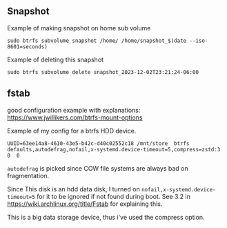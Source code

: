 


## Snapshot 

Example of making snapshot on home sub volume 

```
sudo btrfs subvolume snapshot /home/ /home/snapshot_$(date --iso-8601=seconds)
```

Example of deleting this snapshot 

```
sudo btrfs subvolume delete snapshot_2023-12-02T23:21:24-06:00
```
 

## fstab

good configuration example with explanations: https://www.jwillikers.com/btrfs-mount-options

Example of my config for a btrfs HDD device. 

```
UUID=63ee14a8-4610-43e5-b42c-d40c02552c18 /mnt/store  btrfs    defaults,autodefrag,nofail,x-systemd.device-timeout=5,compress=zstd:3  0  0
```

`autodefrag` is picked since COW file systems are always bad on fragmentation.

Since This disk is an hdd data disk, I turned on `nofail,x-systemd.device-timeout=5` for it to be ignored if not found during boot. See 3.2 in https://wiki.archlinux.org/title/Fstab for explaining this.

This is a big data storage device, thus i've used the compress option.